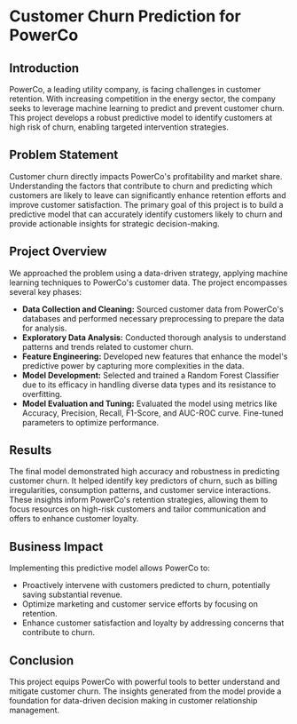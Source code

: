 # Customer Churn Prediction for PowerCo

## Introduction

PowerCo, a leading utility company, is facing challenges in customer retention. With increasing competition in the energy sector, the company seeks to leverage machine learning to predict and prevent customer churn. This project develops a robust predictive model to identify customers at high risk of churn, enabling targeted intervention strategies.

## Problem Statement

Customer churn directly impacts PowerCo's profitability and market share. Understanding the factors that contribute to churn and predicting which customers are likely to leave can significantly enhance retention efforts and improve customer satisfaction. The primary goal of this project is to build a predictive model that can accurately identify customers likely to churn and provide actionable insights for strategic decision-making.

## Project Overview

We approached the problem using a data-driven strategy, applying machine learning techniques to PowerCo's customer data. The project encompasses several key phases:

- **Data Collection and Cleaning:** Sourced customer data from PowerCo's databases and performed necessary preprocessing to prepare the data for analysis.
- **Exploratory Data Analysis:** Conducted thorough analysis to understand patterns and trends related to customer churn.
- **Feature Engineering:** Developed new features that enhance the model's predictive power by capturing more complexities in the data.
- **Model Development:** Selected and trained a Random Forest Classifier due to its efficacy in handling diverse data types and its resistance to overfitting.
- **Model Evaluation and Tuning:** Evaluated the model using metrics like Accuracy, Precision, Recall, F1-Score, and AUC-ROC curve. Fine-tuned parameters to optimize performance.

## Results

The final model demonstrated high accuracy and robustness in predicting customer churn. It helped identify key predictors of churn, such as billing irregularities, consumption patterns, and customer service interactions. These insights inform PowerCo's retention strategies, allowing them to focus resources on high-risk customers and tailor communication and offers to enhance customer loyalty.

## Business Impact

Implementing this predictive model allows PowerCo to:
- Proactively intervene with customers predicted to churn, potentially saving substantial revenue.
- Optimize marketing and customer service efforts by focusing on retention.
- Enhance customer satisfaction and loyalty by addressing concerns that contribute to churn.

## Conclusion

This project equips PowerCo with powerful tools to better understand and mitigate customer churn. The insights generated from the model provide a foundation for data-driven decision making in customer relationship management.




